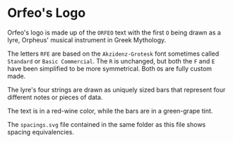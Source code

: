 # Orfeo's Logo

Orfeo's logo is made up of the `ORFEO` text with the first `O` being
drawn as a lyre, Orpheus' musical instrument in Greek Mythology.

The letters `RFE` are based on the `Akzidenz-Grotesk` font sometimes
called `Standard` or `Basic Commercial`. The `R` is unchanged, but both
the `F` and `E` have been simplified to be more symmetrical. Both `O`s
are fully custom made.

The lyre's four strings are drawn as uniquely sized bars that represent
four different notes or pieces of data.

The text is in a red-wine color, while the bars are in a
green-grape tint.

The `spacings.svg` file contained in the same folder as this file shows
spacing equivalencies.

